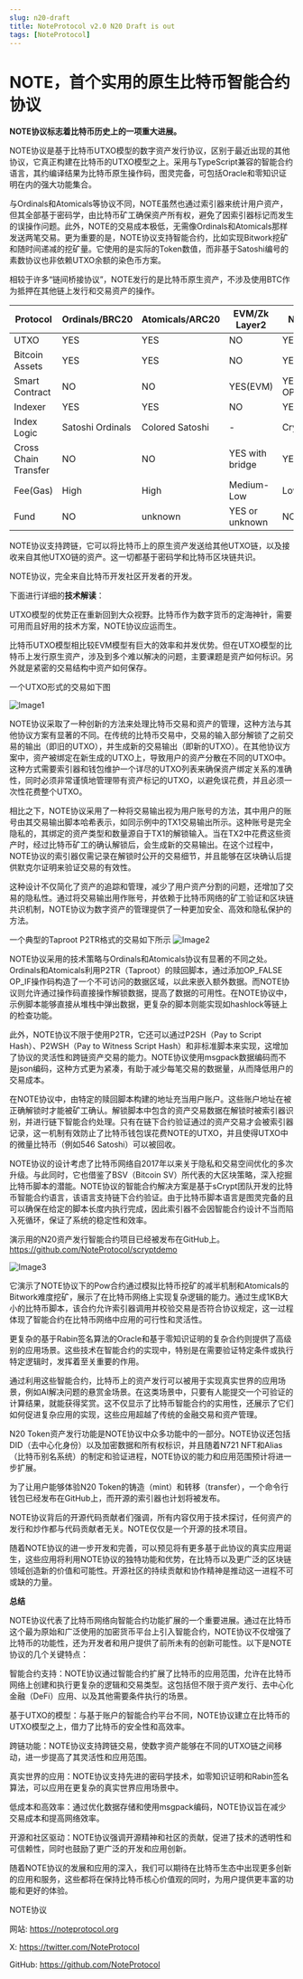```yaml
---
slug: n20-draft
title: NoteProtocol v2.0 N20 Draft is out
tags: [NoteProtocol]
---
```


# NOTE，首个实用的原生比特币智能合约协议

**NOTE协议标志着比特币历史上的一项重大进展。**

NOTE协议是基于比特币UTXO模型的数字资产发行协议，区别于最近出现的其他协议，它真正构建在比特币的UTXO模型之上。采用与TypeScript兼容的智能合约语言，其约编译结果为比特币原生操作码，图灵完备，可包括Oracle和零知识证明在内的强大功能集合。

与Ordinals和Atomicals等协议不同，NOTE虽然也通过索引器来统计用户资产，但其全部基于密码学，由比特币矿工确保资产所有权，避免了因索引器标记而发生的误操作问题。此外，NOTE的交易成本极低，无需像Ordinals和Atomicals那样发送两笔交易。更为重要的是，NOTE协议支持智能合约，比如实现Bitwork挖矿和随时间递减的挖矿量。它使用的是实际的Token数值，而非基于Satoshi编号的素数协议也非依赖UTXO余额的染色币方案。

相较于许多“链间桥接协议”，NOTE发行的是比特币原生资产，不涉及使用BTC作为抵押在其他链上发行和交易资产的操作。

| Protocol | Ordinals/BRC20 | Atomicals/ARC20 | EVM/Zk Layer2 | NOTE/N20 |
|-------|-------|-------|-------|-------|
| UTXO | YES | YES | NO | YES| 
| Bitcoin Assets | YES | YES | NO | YES | 
| Smart Contract | NO | NO | YES(EVM) | YES(Bitcoin OP Codes) | 
| Indexer | YES | YES | NO | YES | 
| Index Logic | Satoshi Ordinals | Colored Satoshi | - | Cryptography | 
| Cross Chain Transfer | NO | NO | YES with bridge | YES | 
| Fee(Gas) | High | High | Medium-Low | Low | 
| Fund | NO | unknown | YES or unknown | NO | 

NOTE协议支持跨链，它可以将比特币上的原生资产发送给其他UTXO链，以及接收来自其他UTXO链的资产。这一切都基于密码学和比特币区块链共识。

NOTE协议，完全来自比特币开发社区开发者的开发。

下面进行详细的**技术解读**：

UTXO模型的优势正在重新回到大众视野。比特币作为数字货币的定海神针，需要可用而且好用的技术方案，NOTE协议应运而生。

比特币UTXO模型相比较EVM模型有巨大的效率和并发优势。但在UTXO模型的比特币上发行原生资产，涉及到多个难以解决的问题，主要课题是资产如何标识。另外就是紧密的交易结构中资产如何保存。

一个UTXO形式的交易如下图

![Image1](./n20-1.png)

NOTE协议采取了一种创新的方法来处理比特币交易和资产的管理，这种方法与其他协议方案有显著的不同。在传统的比特币交易中，交易的输入部分解锁了之前交易的输出（即旧的UTXO），并生成新的交易输出（即新的UTXO）。在其他协议方案中，资产被绑定在新生成的UTXO上，导致用户的资产分散在不同的UTXO中。这种方式需要索引器和钱包维护一个详尽的UTXO列表来确保资产绑定关系的准确性，同时必须非常谨慎地管理带有资产标记的UTXO，以避免误花费，并且必须一次性花费整个UTXO。

相比之下，NOTE协议采用了一种将交易输出视为用户账号的方法，其中用户的账号由其交易输出脚本哈希表示，如同示例中的TX1交易输出所示。这种账号是完全隐私的，其绑定的资产类型和数量源自于TX1的解锁输入。当在TX2中花费这些资产时，经过比特币矿工的确认解锁后，会生成新的交易输出。在这个过程中，NOTE协议的索引器仅需记录在解锁时公开的交易细节，并且能够在区块确认后提供默克尔证明来验证交易的有效性。

这种设计不仅简化了资产的追踪和管理，减少了用户资产分割的问题，还增加了交易的隐私性。通过将交易输出用作账号，并依赖于比特币网络的矿工验证和区块链共识机制，NOTE协议为数字资产的管理提供了一种更加安全、高效和隐私保护的方法。

一个典型的Taproot P2TR格式的交易如下所示
![Image2](./n20-2.png)

NOTE协议采用的技术策略与Ordinals和Atomicals协议有显著的不同之处。Ordinals和Atomicals利用P2TR（Taproot）的赎回脚本，通过添加OP_FALSE OP_IF操作码构造了一个不可访问的数据区域，以此来嵌入额外数据。而NOTE协议则允许通过操作码直接操作解锁数据，提高了数据的可用性。在NOTE协议中，示例脚本能够直接从堆栈中弹出数据，更复杂的脚本则能实现如hashlock等链上的检查功能。

此外，NOTE协议不限于使用P2TR，它还可以通过P2SH（Pay to Script Hash）、P2WSH（Pay to Witness Script Hash）和非标准脚本来实现，这增加了协议的灵活性和跨链资产交易的能力。NOTE协议使用msgpack数据编码而不是json编码，这种方式更为紧凑，有助于减少每笔交易的数据量，从而降低用户的交易成本。

在NOTE协议中，由特定的赎回脚本构建的地址充当用户账户。这些账户地址在被正确解锁时才能被矿工确认。解锁脚本中包含的资产交易数据在解锁时被索引器识别，并进行链下智能合约处理。只有在链下合约验证通过的资产交易才会被索引器记录，这一机制有效防止了比特币钱包误花费NOTE的UTXO，并且使得UTXO中的微量比特币（例如546 Satoshi）可以被回收。

NOTE协议的设计考虑了比特币网络自2017年以来关于隐私和交易空间优化的多次升级。与此同时，它也借鉴了BSV（Bitcoin SV）所代表的大区块策略，深入挖掘比特币脚本的潜能。NOTE协议的智能合约解决方案是基于sCrypt团队开发的比特币智能合约语言，该语言支持链下合约验证。由于比特币脚本语言是图灵完备的且可以确保在给定的脚本长度内执行完成，因此索引器不会因智能合约设计不当而陷入死循环，保证了系统的稳定性和效率。

演示用的N20资产发行智能合约项目已经被发布在GitHub上。
https://github.com/NoteProtocol/scryptdemo 

![Image3](./n20-3.png)

它演示了NOTE协议下的Pow合约通过模拟比特币挖矿的减半机制和Atomicals的Bitwork难度挖矿，展示了在比特币网络上实现复杂逻辑的能力。通过生成1KB大小的比特币脚本，该合约允许索引器调用并校验交易是否符合协议规定，这一过程体现了智能合约在比特币网络中应用的可行性和灵活性。

更复杂的基于Rabin签名算法的Oracle和基于零知识证明的复杂合约则提供了高级别的应用场景。这些技术在智能合约的实现中，特别是在需要验证特定条件或执行特定逻辑时，发挥着至关重要的作用。

通过利用这些智能合约，比特币上的资产发行可以被用于实现真实世界的应用场景，例如AI解决问题的悬赏金场景。在这类场景中，只要有人能提交一个可验证的计算结果，就能获得奖赏。这不仅显示了比特币智能合约的实用性，还展示了它们如何促进复杂应用的实现，这些应用超越了传统的金融交易和资产管理。

N20 Token资产发行功能是NOTE协议中众多功能中的一部分。NOTE协议还包括DID（去中心化身份）以及加密数据和所有权标识，并且随着N721 NFT和Alias（比特币别名系统）的制定和验证进程，NOTE协议的能力和应用范围预计将进一步扩展。

为了让用户能够体验N20 Token的铸造（mint）和转移（transfer），一个命令行钱包已经发布在GitHub上，而开源的索引器也计划将被发布。

NOTE协议背后的开源代码贡献者们强调，所有内容仅用于技术探讨，任何资产的发行和炒作都与代码贡献者无关。NOTE仅仅是一个开源的技术项目。

随着NOTE协议的进一步开发和完善，可以预见将有更多基于此协议的真实应用诞生，这些应用将利用NOTE协议的独特功能和优势，在比特币以及更广泛的区块链领域创造新的价值和可能性。开源社区的持续贡献和协作精神是推动这一进程不可或缺的力量。


**总结**

NOTE协议代表了比特币网络向智能合约功能扩展的一个重要进展。通过在比特币这个最为原始和广泛使用的加密货币平台上引入智能合约，NOTE协议不仅增强了比特币的功能性，还为开发者和用户提供了前所未有的创新可能性。以下是NOTE协议的几个关键特点：

智能合约支持：NOTE协议通过智能合约扩展了比特币的应用范围，允许在比特币网络上创建和执行更复杂的逻辑和交易类型。这包括但不限于资产发行、去中心化金融（DeFi）应用、以及其他需要条件执行的场景。

基于UTXO的模型：与基于账户的智能合约平台不同，NOTE协议建立在比特币的UTXO模型之上，借力了比特币的安全性和高效率。

跨链功能：NOTE协议支持跨链交易，使数字资产能够在不同的UTXO链之间移动，进一步提高了其灵活性和应用范围。

真实世界的应用：NOTE协议支持先进的密码学技术，如零知识证明和Rabin签名算法，可以应用在更复杂的真实世界应用场景中。

低成本和高效率：通过优化数据存储和使用msgpack编码，NOTE协议旨在减少交易成本和提高网络效率。

开源和社区驱动：NOTE协议强调开源精神和社区的贡献，促进了技术的透明性和可信赖性，同时也鼓励了更广泛的开发和应用创新。

随着NOTE协议的发展和应用的深入，我们可以期待在比特币生态中出现更多创新的应用和服务，这些都将在保持比特币核心价值观的同时，为用户提供更丰富的功能和更好的体验。

NOTE协议

网站: https://noteprotocol.org

X: https://twitter.com/NoteProtocol

GitHub: https://github.com/NoteProtocol
